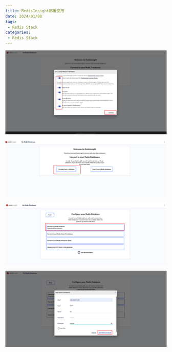 ```yaml
---
title: RedisInsight部署使用
date: 2024/01/08
tags:
 - Redis Stack
categories: 
 - Redis Stack
---
```






![image-20240108002458009](RedisInsight部署使用.assets/image-20240108002458009.png)





![image-20240108002538598](RedisInsight部署使用.assets/image-20240108002538598.png)





![image-20240108002559983](RedisInsight部署使用.assets/image-20240108002559983.png)



![image-20240108002732304](RedisInsight部署使用.assets/image-20240108002732304.png)
